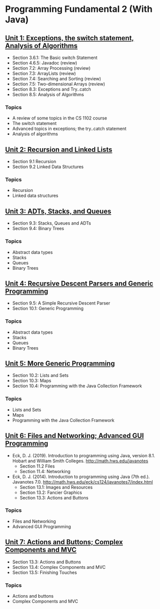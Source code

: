 # Programming Fundamental 2 (With Java)

## [Unit 1: Exceptions, the switch statement, Analysis of Algorithms](./01%20Exceptions%2C%20the%20switch%20statement%2C%20Analysis%20of%20Algorithms/)

- Section 3.6.1: The Basic switch Statement
- Section 4.6.5: Javadoc (review)
- Section 7.2: Array Processing (review)
- Section 7.3: ArrayLists (review)
- Section 7.4: Searching and Sorting (review)
- Section 7.5: Two-dimensional Arrays (review)
- Section 8.3: Exceptions and Try..catch
- Section 8.5: Analysis of Algorithms

### Topics

- A review of some topics in the CS 1102 course
- The switch statement
- Advanced topics in exceptions; the try..catch statement
- Analysis of algorithms

## [Unit 2: Recursion and Linked Lists](./02%20Recursion%20and%20Linked%20Lists/)

- Section 9.1 Recursion
- Section 9.2 Linked Data Structures

### Topics

- Recursion
- Linked data structures

## [Unit 3: ADTs, Stacks, and Queues](./03%20ADTs%2C%20Stacks%20and%20Queues/)

- Section 9.3: Stacks, Queues and ADTs
- Section 9.4: Binary Trees

### Topics

- Abstract data types
- Stacks
- Queues
- Binary Trees

## [Unit 4: Recursive Descent Parsers and Generic Programming](./04%20Recursive%20Descent%20Parsers%20and%20Generic%20Programming/)

- Section 9.5: A Simple Recursive Descent Parser
- Section 10.1: Generic Programming

### Topics

- Abstract data types
- Stacks
- Queues
- Binary Trees

## [Unit 5: More Generic Programming](./05%20More%20Generic%20Programming/)

- Section 10.2: Lists and Sets
- Section 10.3: Maps
- Section 10.4: Programming with the Java Collection Framework

### Topics

- Lists and Sets
- Maps
- Programming with the Java Collection Framework

## [Unit 6: Files and Networking; Advanced GUI Programming](./06%20Files%20and%20Networking%20Advanced%20GUI%20Programming/)

- Eck, D. J. (2019). Introduction to programming using Java, version 8.1. Hobart and William Smith Colleges. http://math.hws.edu/javanotes
  - Section 11.2 Files
  - Section 11.4: Networking
- Eck, D. J. (2014). Introduction to programming using Java (7th ed.). Javanotes 7.0. http://math.hws.edu/eck/cs124/javanotes7/index.html
  - Section 13.1: Images and Resources
  - Section 13.2: Fancier Graphics
  - Section 13.3: Actions and Buttons

### Topics

- Files and Networking
- Advanced GUI Programming

## [Unit 7: Actions and Buttons; Complex Components and MVC](./07%20Complex%20Components%20and%20MVC/)

- Section 13.3: Actions and Buttons
- Section 13.4: Complex Components and MVC
- Section 13.5: Finishing Touches

### Topics

- Actions and buttons
- Complex Components and MVC
